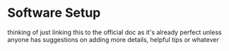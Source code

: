 # Software Setup

thinking of just linking this to the official doc as it's already perfect unless anyone has suggestions on adding more details, helpful tips or whatever
